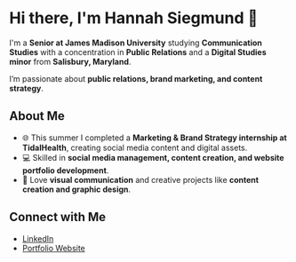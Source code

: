 # Hi there, I'm Hannah Siegmund 👋

I'm a **Senior at James Madison University** studying **Communication Studies** with a concentration in **Public Relations** and a **Digital Studies minor** from **Salisbury, Maryland**.

I’m passionate about **public relations, brand marketing, and content strategy**.  

## About Me
- 🌐 This summer I completed a **Marketing & Brand Strategy internship at TidalHealth**, creating social media content and digital assets.  
- 💻 Skilled in **social media management, content creation, and website portfolio development**.    
- 🎨 Love **visual communication** and creative projects like **content creation and graphic design**. 
## Connect with Me
- [LinkedIn](https://www.linkedin.com/in/hannah-siegmund-8652102b2/)  
- [Portfolio Website](https://sites.google.com/view/hannahsiegmundinternship/home)
